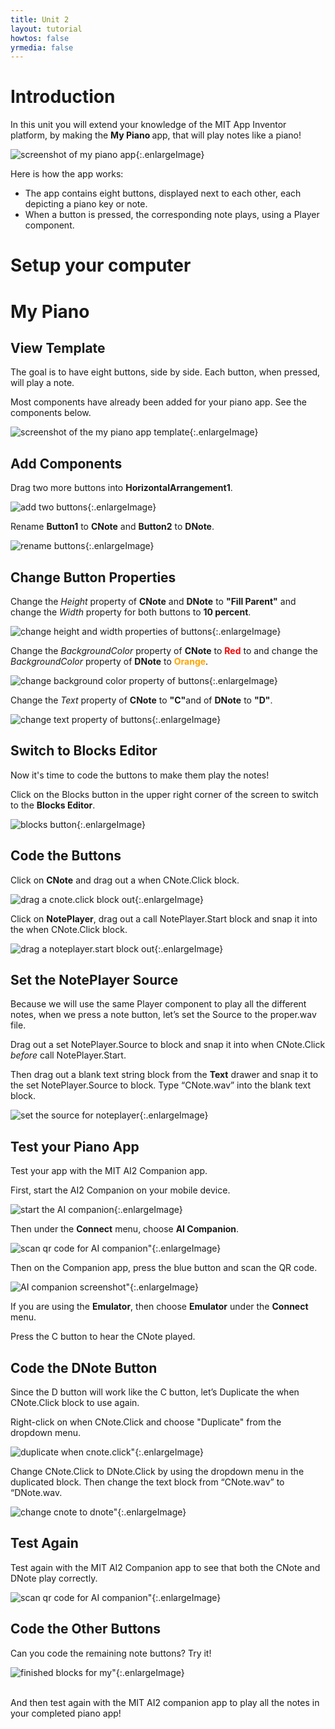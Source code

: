 ```yaml
---
title: Unit 2
layout: tutorial
howtos: false
yrmedia: false
---
```


# Introduction
In this unit you will extend your knowledge of the MIT App Inventor platform, by making the <strong>My Piano </strong> app, that will play notes like a piano!

![screenshot of my piano app](../images/myPiano/my-piano-screenshot-coolthink.png){:.enlargeImage}

Here is how the app works:
* The app contains eight buttons, displayed next to each other, each depicting a piano key or note.
* When a button is pressed, the corresponding note plays, using a <span class="icon" alt="player"></span> Player component.

# Setup your computer

<div class="setup" id="connect_app"></div>

# My Piano

## View Template

The goal is to have eight buttons, side by side. Each button, when pressed, will play a note.

Most components have already been added for your piano app. See the components below.

![screenshot of the my piano app template](../images/myPiano/my-piano-template-ui.png){:.enlargeImage}

## Add Components

Drag two more buttons into <strong>HorizontalArrangement1</strong>.

![add two buttons](../images/myPiano/add-two-buttons.gif){:.enlargeImage}

Rename <strong>Button1</strong> to <strong>CNote</strong> and <strong>Button2</strong> to <strong>DNote</strong>.

![rename buttons](../images/myPiano/rename-buttons.gif){:.enlargeImage}

## Change Button Properties

Change the <i>Height</i> property of <strong>CNote</strong> and <strong>DNote</strong> to <strong>"Fill Parent"</strong> and change the <i>Width</i> property for both buttons to <strong>10 percent</strong>.

![change height and width properties of buttons](../images/myPiano/change-button-size.gif){:.enlargeImage}

 Change the <i>BackgroundColor</i> property of <strong>CNote</strong> to <strong><span style="color:red;">Red</span></strong> to and change the <i>BackgroundColor</i> property of <strong>DNote</strong> to <strong><span style="color:orange;">Orange</span></strong>.

 ![change background color property of buttons](../images/myPiano/change-button-color.gif){:.enlargeImage}

 Change the <i>Text</i> property of <strong>CNote</strong> to <strong>"C"</strong>and of <strong>DNote</strong> to <strong>"D"</strong>.

 ![change text property of buttons](../images/myPiano/change-button-text.gif){:.enlargeImage}

## Switch to Blocks Editor

Now it's time to code the buttons to make them play the notes! 

Click on the Blocks button in the upper right corner of the screen to switch to the <strong>Blocks Editor</strong>.

![blocks button](../images/myPiano/switch-blocks.png){:.enlargeImage}

## Code the Buttons

Click on <strong>CNote</strong> and drag out a <span class="control">when CNote.Click</span> block.

![drag a cnote.click block out](../images/myPiano/when-cnote-click.gif){:.enlargeImage}

Click on <strong>NotePlayer</strong>, drag out a <span class="procedures">call NotePlayer.Start</span> block and
snap it into the <span class="control">when CNote.Click</span> block.

![drag a noteplayer.start block out](../images/myPiano/noteplayer-start.gif){:.enlargeImage}

## Set the NotePlayer Source

Because we will use the same Player component to play all the different notes, when we press a note button, let’s set the Source to the proper.wav file.

Drag out a <span class="setters">set NotePlayer.Source to</span> block and snap it into <span class="control">when CNote.Click</span> <i>before</i> <span class="procedures">call NotePlayer.Start</span>. 

Then drag out a blank text string block from the <strong>Text</strong> drawer and snap it to the <span class="setters">set NotePlayer.Source to</span> block. Type “CNote.wav” into the blank text block.

![set the source for noteplayer](../images/myPiano/set-noteplayer-source.gif){:.enlargeImage}

## Test your Piano App

Test your app with the MIT AI2 Companion app. 

First, start the AI2 Companion on your mobile device.

![start the AI companion](../images/myPiano/ai-companion.png){:.enlargeImage}

Then under the <strong>Connect</strong> menu, choose <strong>AI Companion</strong>.

![scan qr code for AI companion"](../images/helloItsMe/scan-qr-code.png){:.enlargeImage}
          
Then on the Companion app, press the blue button and scan the QR code.

![AI companion screenshot"](../images/helloItsMe/ai-companion-screenshot.png){:.enlargeImage}
           
If you are using the <strong>Emulator</strong>, then choose <strong>Emulator</strong> under the <strong>Connect</strong> menu.

Press the C button to hear the CNote played.

## Code the DNote Button

Since the D button will work like the C button, let’s Duplicate the <span class="control">when CNote.Click</span> block to use
again.

Right-click on <span class="control">when CNote.Click</span> and choose "Duplicate" from the dropdown menu.

![duplicate when cnote.click"](../images/myPiano/dupe-cnote.gif){:.enlargeImage}

Change <span class="control">CNote.Click</span> to <span class="control">DNote.Click</span> by using the dropdown menu in the
duplicated block. Then change the text block from “CNote.wav” to “DNote.wav.

![change cnote to dnote"](../images/myPiano/change-cnote-to-dnote.gif){:.enlargeImage}

## Test Again

Test again with the MIT AI2 Companion app to see that both the CNote and DNote play correctly.

![scan qr code for AI companion"](../images/helloItsMe/scan-qr-code.png){:.enlargeImage}

## Code the Other Buttons

Can you code the remaining note buttons? Try it!

<hint markdown="block" title="Check my solution">

![finished blocks for my"](../images/myPiano/mypiano-completed-blocks.png){:.enlargeImage}

</hint>
<br />
And then test again with the MIT AI2 companion app to play all the notes in your completed piano app!
